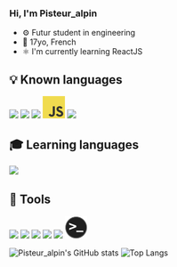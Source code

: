 ### Hi, I'm Pisteur_alpin

- ⚙️ Futur student in engineering
- 👦 17yo, French
- ⚛️ I'm currently learning ReactJS

## 💡 Known languages
<p>
  <img src="https://upload.wikimedia.org/wikipedia/commons/thumb/6/61/HTML5_logo_and_wordmark.svg/langfr-800px-HTML5_logo_and_wordmark.svg.png" height="40">
  <img src="https://upload.wikimedia.org/wikipedia/commons/thumb/d/d5/CSS3_logo_and_wordmark.svg/langfr-800px-CSS3_logo_and_wordmark.svg.png" height="40">
  <img src="https://www.php.net/images/logos/new-php-logo.png" width="60">
  <img src="https://raw.githubusercontent.com/github/explore/80688e429a7d4ef2fca1e82350fe8e3517d3494d/topics/javascript/javascript.png" height="40">
  <img src="https://logos-download.com/wp-content/uploads/2016/10/Python_logo_icon.png" height="40">
</p>

## 🎓 Learning languages
<p>
  <img src="https://upload.wikimedia.org/wikipedia/commons/thumb/a/a7/React-icon.svg/langfr-1024px-React-icon.svg.png" height="40">
</p>

## 🧰 Tools
<p>
  <img src="https://upload.wikimedia.org/wikipedia/commons/thumb/9/9a/Visual_Studio_Code_1.35_icon.svg/langfr-800px-Visual_Studio_Code_1.35_icon.svg.png" height="40">
  <img src="https://static.wikia.nocookie.net/logopedia/images/c/c9/Windows_11_Start_Button.svg" height="40">
  <img src="https://static.wikia.nocookie.net/logopedia/images/8/8f/25231.svg" height="40">
  <img src="https://www.mysql.com/common/logos/logo-mysql-170x115.png" height="40">
  <img src="https://static.wikia.nocookie.net/logopedia/images/b/b7/Git_%28no_text%29.svg" height="40">
  <img src="https://raw.githubusercontent.com/github/explore/80688e429a7d4ef2fca1e82350fe8e3517d3494d/topics/terminal/terminal.png" height="40">
</p>



![Pisteur_alpin's GitHub stats](https://github-readme-stats.vercel.app/api?username=pisteuralpin&theme=dark)
![Top Langs](https://github-readme-stats.vercel.app/api/top-langs/?username=pisteuralpin&theme=dark&layout=compact)
